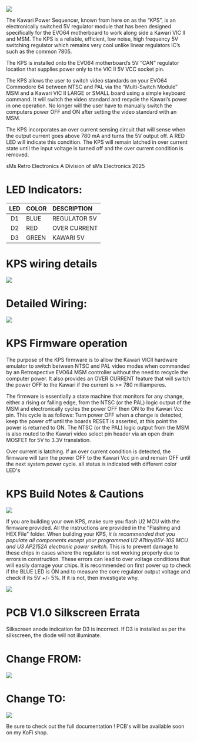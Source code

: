 
![](media/banner.png)


The Kawari Power Sequencer, known from here on as the “KPS”, is an electronically switched 5V regulator module that has been designed specifically for the EVO64 motherboard to work along side a Kawari VIC II and MSM. The KPS is a reliable, efficient, low noise, high frequency 5V switching regulator which remains very cool unlike linear regulators IC’s such as the common 7805. 

The KPS is installed onto the EVO64 motherboard’s 5V “CAN” regulator location that supplies power only to the VIC II 5V VCC socket pin.

The KPS allows the user to switch video standards on your EVO64 Commodore 64 between NTSC and PAL via the “Multi-Switch Module” MSM and a Kawari VIC II LARGE or SMALL board using a simple keyboard command. It will switch the video standard and recycle the Kawari’s power in one operation. No longer will the user have to manually switch the computers power OFF and ON after setting the video standard with an MSM. 


The KPS incorporates an over current sensing circuit that will sense when the output current goes above 780 mA and turns the 5V output off. A RED LED will indicate this condition. The KPS will remain latched in over current state until the input voltage is turned off and the over current condition is removed.  

sMs Retro Electronics A Division of sMs Electronics 2025
# LED Indicators: 

|LED|COLOR|DESCRIPTION
|:--:|:--|:--|
|D1|BLUE|REGULATOR 5V
|D2|RED|OVER CURRENT 
|D3|GREEN|KAWARI 5V   

 # KPS wiring details

![](media/bigview.png)
# Detailed Wiring:

![](media/connections.png)

 # KPS Firmware operation

The purpose of the KPS firmware is to allow the Kawari VICII hardware emulator to switch between NTSC and PAL video modes when commanded by an Retrospective EVO64 MSM controller without the need to recycle the computer power. It also provides an OVER CURRENT feature that will switch the power OFF to the Kawari if the current is >= 780 milliamperes. 

The firmware is essentially a state machine that monitors for any change, either a rising or falling edge, from the NTSC (or the PAL) logic output of the MSM and electronically cycles the power OFF then ON to the Kawari Vcc pin. This cycle is as follows: Turn power OFF when a change is detected, keep the power off until the boards RESET is asserted, at this point the power is returned to ON. The NTSC (or the PAL) logic output from the MSM is also routed to the Kawari video select pin header via an open drain MOSFET for 5V to 3.3V translation. 

Over current is latching. If an over current condition is detected, the firmware will turn the power OFF to the Kawari Vcc pin and remain OFF until the next system power cycle. all status is indicated with different color LED's 

 # KPS Build Notes & Cautions 

![](media/BUILD_NOTES.png)

 If you are building your own KPS, make sure you flash U2 MCU with the firmware provided. All the instructions are provided in the "Flashing and HEX File" folder. When building your KPS, *it is recommended that you populate all components except your programmed U2 ATtiny85V-10S MCU and U3 AP2152A electronic power switch.* This is to prevent damage to these chips in cases where the regulator is not working properly due to errors in construction. These errors can lead to over voltage conditions that will easily damage your chips. It is recommended on first power up to check if the BLUE LED is ON and to measure the core regulator output voltage and check if its 5V +/- 5%. If it is not, then investigate why.    
  
![](media/MEASURE_5V.png)

# PCB V1.0 Silkscreen Errata 

Silkscreen anode indication for D3 is incorrect. If D3 is installed as per the silkscreen, the diode will not illuminate. 

# Change FROM:
  ![](media/diode_from.png)
# Change TO:
  ![](media/diode_to.png)

Be sure to check out the full documentation ! PCB's will be available soon on my KoFi shop. 